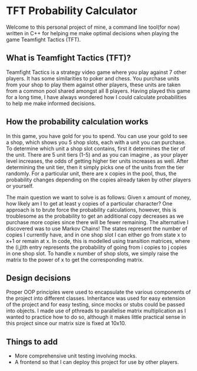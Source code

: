 # TFT Probability Calculator
Welcome to this personal project of mine, a command line tool(for now) written in C++ for helping me make optimal decisions when playing the game Teamfight Tactics (TFT).

## What is Teamfight Tactics (TFT)?
Teamfight Tactics is a strategy video game where you play against 7 other players. It has some similarities to poker and chess. 
You purchase units from your shop to play them against other players, these units are taken from a common pool shared amongst all 8 players.
Having played this game for a long time, I have always wondered how I could calculate probabilities to help me make informed decisions.

## How the probability calculation works
In this game, you have gold for you to spend. You can use your gold to see a shop, which shows you 5 shop slots, each with a unit you can purchase.
To determine which unit a shop slot contains, first it determines the tier of the unit. There are 5 unit tiers (1-5) and as you can imagine
, as your player level increases, the odds of getting higher tier units increases as well. After determining the unit tier, then it simply picks one
of the units from the tier randomly. For a particular unit, there are x copies in the pool, thus, the probability changes depending on
the copies already taken by other players or yourself.

The main question we want to solve is as follows: Given x amount of money, how likely am I to get at least y copies of a particular character?
One approach is to brute force the probability calculations, however, this is troublesome as the probability to get an additional copy decreases as we purchase more copies
since there will be fewer remaining. The alternative I discovered was to use Markov Chains! The states represent the number of copies I currently have, and in one shop slot
I can either go from state x to x+1 or remain at x. In code, this is modelled using transition matrices, where the (i,j)th entry represents the probability of going from
i copies to j copies in one shop slot. To handle x number of shop slots, we simply raise the matrix to the power of x to get the corresponding matrix.

## Design decisions
Proper OOP principles were used to encapsulate the various components of the project into different classes. Inheritance was used for easy extension of the project and for
easy testing, since mocks or stubs could be passed into objects. I made use of pthreads to parallelise matrix multiplication as I wanted to practice how to do so, although
it makes little practical sense in this project since our matrix size is fixed at 10x10.

## Things to add
- More comprehensive unit testing involving mocks.
- A frontend so that I can deploy this project for use by other players.

